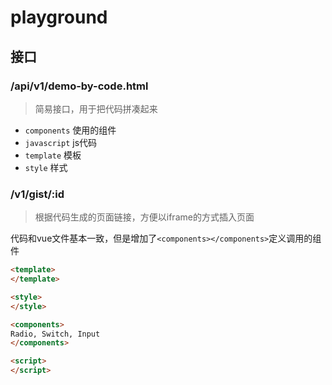 # playground

## 接口

### /api/v1/demo-by-code.html

> 简易接口，用于把代码拼凑起来

+ `components` 使用的组件
+ `javascript` js代码
+ `template` 模板
+ `style` 样式

### /v1/gist/:id

> 根据代码生成的页面链接，方便以iframe的方式插入页面

代码和vue文件基本一致，但是增加了`<components></components>`定义调用的组件

``` html
<template>
</template>

<style>
</style>

<components>
Radio, Switch, Input
</components>

<script>
</script>
```